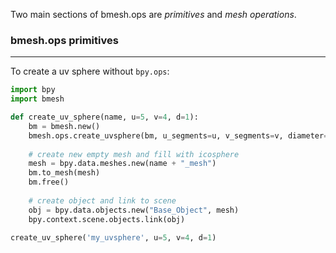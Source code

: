 Two main sections of bmesh.ops are _primitives_ and _mesh operations_.

### bmesh.ops  primitives
____

To create a uv sphere without `bpy.ops`:
```python
import bpy
import bmesh

def create_uv_sphere(name, u=5, v=4, d=1):
    bm = bmesh.new()
    bmesh.ops.create_uvsphere(bm, u_segments=u, v_segments=v, diameter=d)
    
    # create new empty mesh and fill with icosphere
    mesh = bpy.data.meshes.new(name + "_mesh")
    bm.to_mesh(mesh)
    bm.free()
    
    # create object and link to scene
    obj = bpy.data.objects.new("Base_Object", mesh)
    bpy.context.scene.objects.link(obj)

create_uv_sphere('my_uvsphere', u=5, v=4, d=1)
    
```


